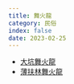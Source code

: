 ```yaml
---
title: 舞火龍
category: 民俗
index: false
date: 2023-02-25
---
```

<adsense></adsense>

- [大坑舞火龍](tai-hang-fire-dragon-dance.md)
- [薄扶林舞火龍](pok-fu-lam-fire-dragon-dance.md)
